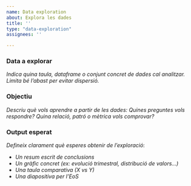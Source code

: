```yaml
---
name: Data exploration
about: Explora les dades
title: ''
type: "data-exploration"
assignees: ''

---
```


### Data a explorar

_Indica quina taula, dataframe o conjunt concret de dades cal analitzar. Limita bé l’abast per evitar dispersió._

### Objectiu

_Descriu què vols aprendre a partir de les dades: Quines preguntes vols respondre? Quina relació, patró o mètrica vols comprovar?_

### Output esperat

_Defineix clarament què esperes obtenir de l’exploració_:
- _Un resum escrit de conclusions_
- _Un gràfic concret (ex: evolució trimestral, distribució de valors...)_
- _Una taula comparativa (X vs Y)_
- _Una diapositiva per l’EoS_
